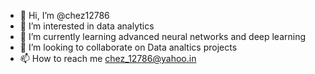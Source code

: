 - 👋 Hi, I’m @chez12786
- 👀 I’m interested in data analytics
- 🌱 I’m currently learning advanced neural networks and deep learning
- 💞️ I’m looking to collaborate on Data analtics projects
- 📫 How to reach me chez_12786@yahoo.in

<!---
chez12786/chez12786 is a ✨ special ✨ repository because its `README.md` (this file) appears on your GitHub profile.
You can click the Preview link to take a look at your changes.
--->

